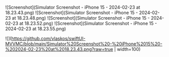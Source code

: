 ![Screenshot](Simulator Screenshot - iPhone 15 - 2024-02-23 at 18.23.43.png)
![Screenshot](Simulator Screenshot - iPhone 15 - 2024-02-23 at 18.23.48.png)
![Screenshot](Simulator Screenshot - iPhone 15 - 2024-02-23 at 18.23.52.png)
![Screenshot](Simulator Screenshot - iPhone 15 - 2024-02-23 at 18.23.55.png)


![](https://github.com/vlaskos/swiftUI-MVVMC/blob/main/Simulator%20Screenshot%20-%20iPhone%2015%20-%202024-02-23%20at%2018.23.43.png?raw=true | width=100)
